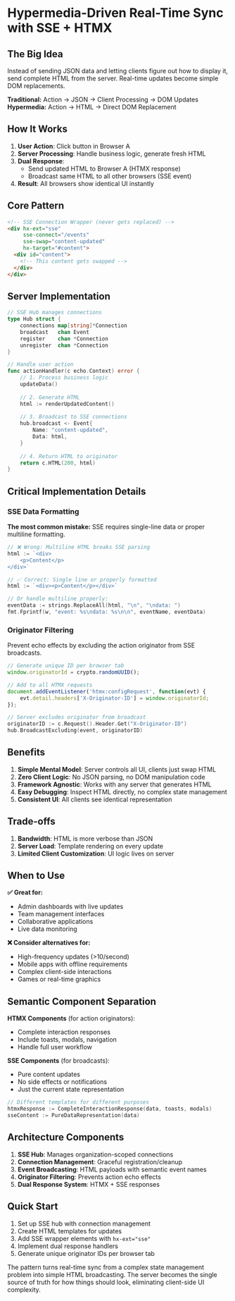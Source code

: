 # Hypermedia-Driven Real-Time Sync with SSE + HTMX

## The Big Idea

Instead of sending JSON data and letting clients figure out how to display it, send complete HTML from the server. Real-time updates become simple DOM replacements.

**Traditional:** Action → JSON → Client Processing → DOM Updates  
**Hypermedia:** Action → HTML → Direct DOM Replacement

## How It Works

1. **User Action**: Click button in Browser A
2. **Server Processing**: Handle business logic, generate fresh HTML
3. **Dual Response**:
   - Send updated HTML to Browser A (HTMX response)
   - Broadcast same HTML to all other browsers (SSE event)
4. **Result**: All browsers show identical UI instantly

## Core Pattern

```html
<!-- SSE Connection Wrapper (never gets replaced) -->
<div hx-ext="sse" 
     sse-connect="/events" 
     sse-swap="content-updated"
     hx-target="#content">
  <div id="content">
    <!-- This content gets swapped -->
  </div>
</div>
```

## Server Implementation

```go
// SSE Hub manages connections
type Hub struct {
    connections map[string]*Connection
    broadcast   chan Event
    register    chan *Connection
    unregister  chan *Connection
}

// Handle user action
func actionHandler(c echo.Context) error {
    // 1. Process business logic
    updateData()
    
    // 2. Generate HTML
    html := renderUpdatedContent()
    
    // 3. Broadcast to SSE connections
    hub.broadcast <- Event{
        Name: "content-updated",
        Data: html,
    }
    
    // 4. Return HTML to originator
    return c.HTML(200, html)
}
```

## Critical Implementation Details

### SSE Data Formatting
**The most common mistake:** SSE requires single-line data or proper multiline formatting.

```go
// ❌ Wrong: Multiline HTML breaks SSE parsing
html := `<div>
    <p>Content</p>
</div>`

// ✅ Correct: Single line or properly formatted
html := `<div><p>Content</p></div>`

// Or handle multiline properly:
eventData := strings.ReplaceAll(html, "\n", "\ndata: ")
fmt.Fprintf(w, "event: %s\ndata: %s\n\n", eventName, eventData)
```

### Originator Filtering
Prevent echo effects by excluding the action originator from SSE broadcasts.

```javascript
// Generate unique ID per browser tab
window.originatorId = crypto.randomUUID();

// Add to all HTMX requests
document.addEventListener('htmx:configRequest', function(evt) {
    evt.detail.headers['X-Originator-ID'] = window.originatorId;
});
```

```go
// Server excludes originator from broadcast
originatorID := c.Request().Header.Get("X-Originator-ID")
hub.BroadcastExcluding(event, originatorID)
```

## Benefits

1. **Simple Mental Model**: Server controls all UI, clients just swap HTML
2. **Zero Client Logic**: No JSON parsing, no DOM manipulation code
3. **Framework Agnostic**: Works with any server that generates HTML
4. **Easy Debugging**: Inspect HTML directly, no complex state management
5. **Consistent UI**: All clients see identical representation

## Trade-offs

1. **Bandwidth**: HTML is more verbose than JSON
2. **Server Load**: Template rendering on every update
3. **Limited Client Customization**: UI logic lives on server

## When to Use

**✅ Great for:**
- Admin dashboards with live updates
- Team management interfaces
- Collaborative applications
- Live data monitoring

**❌ Consider alternatives for:**
- High-frequency updates (>10/second)
- Mobile apps with offline requirements
- Complex client-side interactions
- Games or real-time graphics

## Semantic Component Separation

**HTMX Components** (for action originators):
- Complete interaction responses
- Include toasts, modals, navigation
- Handle full user workflow

**SSE Components** (for broadcasts):
- Pure content updates
- No side effects or notifications
- Just the current state representation

```go
// Different templates for different purposes
htmxResponse := CompleteInteractionResponse(data, toasts, modals)
sseContent := PureDataRepresentation(data)
```

## Architecture Components

1. **SSE Hub**: Manages organization-scoped connections
2. **Connection Management**: Graceful registration/cleanup
3. **Event Broadcasting**: HTML payloads with semantic event names
4. **Originator Filtering**: Prevents action echo effects
5. **Dual Response System**: HTMX + SSE responses

## Quick Start

1. Set up SSE hub with connection management
2. Create HTML templates for updates
3. Add SSE wrapper elements with `hx-ext="sse"`
4. Implement dual response handlers
5. Generate unique originator IDs per browser tab

The pattern turns real-time sync from a complex state management problem into simple HTML broadcasting. The server becomes the single source of truth for how things should look, eliminating client-side UI complexity.